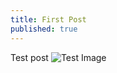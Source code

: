 ```yaml
---
title: First Post
published: true
---
```


Test post
![Test Image](/assets/images/pexels-2194062.jpg)

